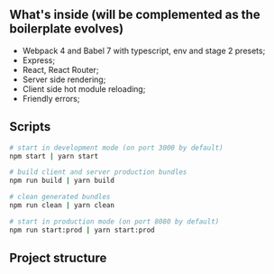 ## What's inside (will be complemented as the boilerplate evolves)

* Webpack 4 and Babel 7 with typescript, env and stage 2 presets;
* Express;
* React, React Router;
* Server side rendering;
* Client side hot module reloading;
* Friendly errors;

## Scripts

```sh
# start in development mode (on port 3000 by default)
npm start | yarn start

# build client and server production bundles
npm run build | yarn build

# clean generated bundles
npm run clean | yarn clean

# start in production mode (on port 8080 by default)
npm run start:prod | yarn start:prod
```

## Project structure
